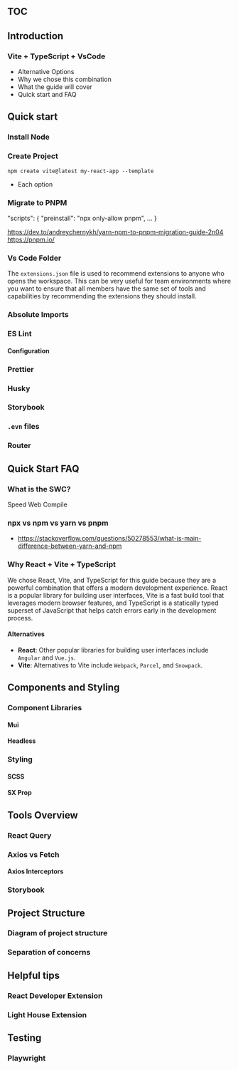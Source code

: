 ## TOC

## Introduction

### Vite + TypeScript + VsCode
- Alternative Options
- Why we chose this combination
- What the guide will cover
- Quick start and FAQ

## Quick start

### Install Node

### Create Project

```
npm create vite@latest my-react-app --template
```
- Each option

### Migrate to PNPM

"scripts": { "preinstall": "npx only-allow pnpm", ... }

https://dev.to/andreychernykh/yarn-npm-to-pnpm-migration-guide-2n04
https://pnpm.io/

### Vs Code Folder

The `extensions.json` file is used to recommend extensions to anyone who opens the workspace. This can be very useful for team environments where you want to ensure that all members have the same set of tools and capabilities by recommending the extensions they should install.

### Absolute Imports

### ES Lint

#### Configuration

### Prettier

### Husky

### Storybook

### `.evn` files

### Router


## Quick Start FAQ
### What is the SWC?
Speed Web Compile

###  npx vs npm vs yarn vs pnpm
- https://stackoverflow.com/questions/50278553/what-is-main-difference-between-yarn-and-npm

### Why React + Vite + TypeScript

We chose React, Vite, and TypeScript for this guide because they are a powerful combination that offers a modern development experience. React is a popular library for building user interfaces, Vite is a fast build tool that leverages modern browser features, and TypeScript is a statically typed superset of JavaScript that helps catch errors early in the development process.

#### Alternatives

- **React**: Other popular libraries for building user interfaces include `Angular` and `Vue.js`.
- **Vite**: Alternatives to Vite include `Webpack`, `Parcel`, and `Snowpack`.

## Components and Styling

### Component Libraries

#### Mui

#### Headless

### Styling

#### SCSS

#### SX Prop

## Tools Overview

### React Query

### Axios vs Fetch

#### Axios Interceptors

### Storybook

## Project Structure

### Diagram of project structure

### Separation of concerns

## Helpful tips

### React Developer Extension

### Light House Extension

## Testing

### Playwright

